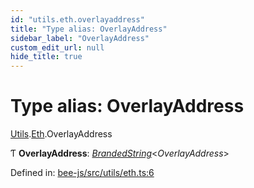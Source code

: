 ```yaml
---
id: "utils.eth.overlayaddress"
title: "Type alias: OverlayAddress"
sidebar_label: "OverlayAddress"
custom_edit_url: null
hide_title: true
---
```


# Type alias: OverlayAddress

[Utils](../modules/utils.md).[Eth](../modules/utils.eth.md).OverlayAddress

Ƭ **OverlayAddress**: [*BrandedString*](brandedstring.md)<*OverlayAddress*\>

Defined in: [bee-js/src/utils/eth.ts:6](https://github.com/ethersphere/bee-js/blob/0ac3a7d/src/utils/eth.ts#L6)
